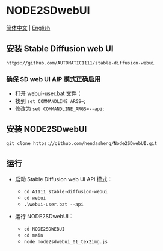 # NODE2SDwebUI

[简体中文](README.md) | [English](README_EN.md)

## 安装 Stable Diffusion web UI
`https://github.com/AUTOMATIC1111/stable-diffusion-webui`

### 确保 SD web UI AIP 模式正确启用
- 打开 webui-user.bat 文件；
- 找到 `set COMMANDLINE_ARGS=`;
- 修改为 `set COMMANDLINE_ARGS=--api`;

## 安装 NODE2SDwebUI
`git clone https://github.com/hendasheng/Node2SDwebUI.git`

## 运行
- 启动 Stable Diffusion web UI API 模式：
    - `cd A1111_stable-diffusion-webui`
    - `cd webui`
    - `.\webui-user.bat --api`
    
- 运行 NODE2SDwebUI：
    - `cd NODE2SDWEBUI`
    - `cd main`
    - `node node2sdwebui_01_tex2img.js`